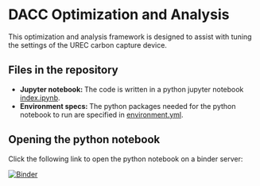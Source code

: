 # DACC Optimization and Analysis

This optimization and analysis framework is designed to assist with tuning the settings of the UREC carbon capture device.

## Files in the repository

* <b>Jupyter notebook: </b> The code is written in a python jupyter notebook [index.ipynb](./index.ipynb). 
* <b>Environment specs: </b> The python packages needed for the python notebook to run are specified in [environment.yml](./environment.yml). 

## Opening the python notebook

Click the following link to open the python notebook on a binder server:

[![Binder](https://mybinder.org/badge_logo.svg)](https://mybinder.org/v2/gh/danikam/DACC_Analysis/main?labpath=https%3A%2F%2Fgithub.com%2Fdanikam%2FDACC_Analysis%2Fblob%2Fmain%2Findex.ipynb)
